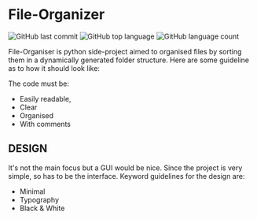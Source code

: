 # File-Organizer

![GitHub last commit](https://img.shields.io/github/last-commit/GabrielSchell/File-Organiser?color=blue&style=flat-square) ![GitHub top language](https://img.shields.io/github/languages/top/GabrielSchell/File-Organiser?style=flat-square) ![GitHub language count](https://img.shields.io/github/languages/count/GabrielSchell/File-Organiser?style=flat-square)

File-Organiser is python side-project aimed to organised files by sorting them in a dynamically generated folder structure. Here are some guideline as to how it should look like:

The code must be:

- Easily readable, 
- Clear
- Organised
- With comments

## DESIGN
It's not the main focus but a GUI would be nice. Since the project is very simple, so has to be the interface.
Keyword guidelines for the design are:

- Minimal
- Typography
- Black & White


